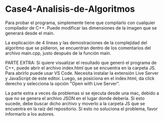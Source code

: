 # Case4-Analisis-de-Algoritmos

Para probar el programa, simplemente tiene que compilarlo con cualquier compilador de C++. Puede modificar las dimensiones de la imagen que se generará desde el main.

La explicación de 4 líneas y las demostraciones de la complejidad del algoritmo que se pidieron, se encuentran dentro de los comentarios del archivo main.cpp, justo después de la función main.


PARTE EXTRA:
Si quiere visualizar el resultado que generó el programa de C++, puede abrir el archivo index.html que se encuentra en la carpeta JS. Para abrirlo puede usar VS Code.
Necesita instalar la extensión Live Server y JavaScript de este editor. Luego, se posiciona en el index.html, da click derecho y selecciona la opción "Open with Live Server".

La parte extra a veces da problemas si se ejecuta desde una mac, debido a que no se genera el archivo JSON en el lugar donde debería. Si esto sucede, debe buscar dicho archivo y moverlo a la carpeta JS que se encuentra en la raíz del repositorio. Si esto no soluciona el problema, favor informarlo a los autores.
